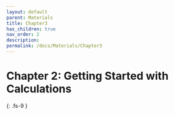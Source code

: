 ```yaml
---
layout: default
parent: Materials
title: Chapter3
has_children: true
nav_order: 2
description: 
permalink: /docs/Materials/Chapter3
---
```


# Chapter 2: Getting Started with Calculations
{: .fs-9 }
